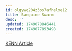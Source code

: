 ```yaml
---
id: olgywq204z3os7afhelxe12
title: Sanguine Swarm
desc: ''
updated: 1749078846441
created: 1749077893498
---
```


[KENN Article](https://www.rpnation.com/threads/keen-eye-newsfeed.529147/ 'RPN News Article Post')
